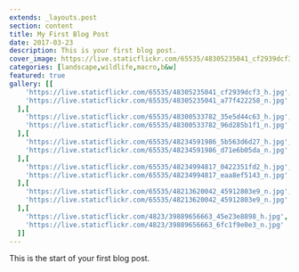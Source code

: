 ```yaml
---
extends: _layouts.post
section: content
title: My First Blog Post
date: 2017-03-23
description: This is your first blog post.
cover_image: https://live.staticflickr.com/65535/48305235041_cf2939dcf3_h.jpg
categories: [landscape,wildlife,macro,b&w]
featured: true
gallery: [[
    'https://live.staticflickr.com/65535/48305235041_cf2939dcf3_h.jpg',
    'https://live.staticflickr.com/65535/48305235041_a77f422258_n.jpg'
  ],[
    'https://live.staticflickr.com/65535/48300533782_35e5d44c63_h.jpg',
    'https://live.staticflickr.com/65535/48300533782_96d285b1f1_n.jpg'
  ],[
    'https://live.staticflickr.com/65535/48234591986_5b563d6d27_h.jpg',
    'https://live.staticflickr.com/65535/48234591986_d71e6b05da_n.jpg'
  ],[
    'https://live.staticflickr.com/65535/48234994817_0422351fd2_h.jpg',
    'https://live.staticflickr.com/65535/48234994817_eaa8ef5143_n.jpg'
  ],[
    'https://live.staticflickr.com/65535/48213620042_45912803e9_n.jpg',
    'https://live.staticflickr.com/65535/48213620042_45912803e9_n.jpg'
  ],[
    'https://live.staticflickr.com/4823/39889656663_45e23e8898_h.jpg',
    'https://live.staticflickr.com/4823/39889656663_6fc1f9e0e3_n.jpg'
  ]]
---
```


This is the start of your first blog post.
